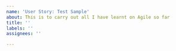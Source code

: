 ```yaml
---
name: 'User Story: Test Sample'
about: This is to carry out all I have learnt on Agile so far
title: ''
labels: ''
assignees: ''

---
```



